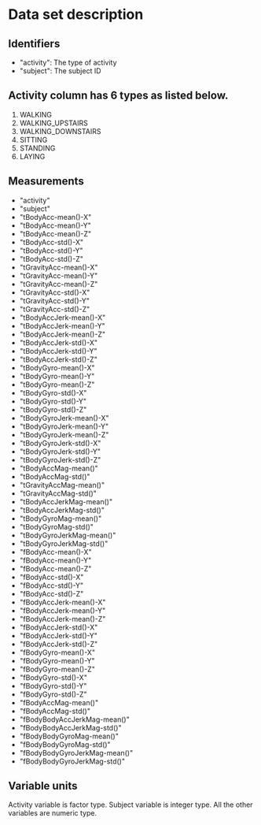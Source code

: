 # Data set description
## Identifiers
- "activity": The type of activity 
- "subject": The subject ID

## Activity column has 6 types as listed below.
1. WALKING
2. WALKING_UPSTAIRS
3. WALKING_DOWNSTAIRS
4. SITTING
5. STANDING
6. LAYING

## Measurements
- "activity"
- "subject"
- "tBodyAcc-mean()-X"
- "tBodyAcc-mean()-Y"
- "tBodyAcc-mean()-Z"
- "tBodyAcc-std()-X"
- "tBodyAcc-std()-Y"
- "tBodyAcc-std()-Z"
- "tGravityAcc-mean()-X"
- "tGravityAcc-mean()-Y"
- "tGravityAcc-mean()-Z"
- "tGravityAcc-std()-X"
- "tGravityAcc-std()-Y"
- "tGravityAcc-std()-Z"
- "tBodyAccJerk-mean()-X"
- "tBodyAccJerk-mean()-Y"
- "tBodyAccJerk-mean()-Z"
- "tBodyAccJerk-std()-X"
- "tBodyAccJerk-std()-Y"
- "tBodyAccJerk-std()-Z"
- "tBodyGyro-mean()-X"
- "tBodyGyro-mean()-Y"
- "tBodyGyro-mean()-Z"
- "tBodyGyro-std()-X"
- "tBodyGyro-std()-Y"
- "tBodyGyro-std()-Z"
- "tBodyGyroJerk-mean()-X"
- "tBodyGyroJerk-mean()-Y"
- "tBodyGyroJerk-mean()-Z"
- "tBodyGyroJerk-std()-X"
- "tBodyGyroJerk-std()-Y"
- "tBodyGyroJerk-std()-Z"
- "tBodyAccMag-mean()"
- "tBodyAccMag-std()"
- "tGravityAccMag-mean()"
- "tGravityAccMag-std()"
- "tBodyAccJerkMag-mean()"
- "tBodyAccJerkMag-std()"
- "tBodyGyroMag-mean()"
- "tBodyGyroMag-std()"
- "tBodyGyroJerkMag-mean()"
- "tBodyGyroJerkMag-std()"
- "fBodyAcc-mean()-X"
- "fBodyAcc-mean()-Y"
- "fBodyAcc-mean()-Z"
- "fBodyAcc-std()-X"
- "fBodyAcc-std()-Y"
- "fBodyAcc-std()-Z"
- "fBodyAccJerk-mean()-X"
- "fBodyAccJerk-mean()-Y"
- "fBodyAccJerk-mean()-Z"
- "fBodyAccJerk-std()-X"
- "fBodyAccJerk-std()-Y"
- "fBodyAccJerk-std()-Z"
- "fBodyGyro-mean()-X"
- "fBodyGyro-mean()-Y"
- "fBodyGyro-mean()-Z"
- "fBodyGyro-std()-X"
- "fBodyGyro-std()-Y"
- "fBodyGyro-std()-Z"
- "fBodyAccMag-mean()"
- "fBodyAccMag-std()"
- "fBodyBodyAccJerkMag-mean()"
- "fBodyBodyAccJerkMag-std()"
- "fBodyBodyGyroMag-mean()"
- "fBodyBodyGyroMag-std()"
- "fBodyBodyGyroJerkMag-mean()"
- "fBodyBodyGyroJerkMag-std()"

## Variable units
Activity variable is factor type. Subject variable is integer type. All the other variables are numeric type.
